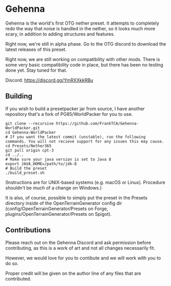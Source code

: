# Gehenna
Gehenna is the world's first OTG nether preset. It attempts to completely redo the way that noise is handled in the nether, so it looks much more scary, in addition to adding structures and features.

Right now, we're still in alpha phase. Go to the OTG discord to download the latest releases of this preset.

Right now, we are still working on compatibility with other mods. There is some very basic compatibility code in place, but there has been no testing done yet. Stay tuned for that.

Discord: https://discord.gg/YmRXXkkRBu

## Building
If you wish to build a presetpacker jar from source, I have another repository that's a fork of PG85/WorldPacker for you to use.

```
git clone --recursive https://github.com/FrankTCA/Gehenna-WorldPacker.git
cd Gehenna-WorldPacker
# If you want the latest commit (unstable), run the following commands. You will not recieve support for any issues this may cause.
cd Presets/Nether365
git pull origin cpt-3
cd ../..
# Make sure your java version is set to Java 8
export JAVA_HOME=/path/to/jdk-8
# Build the preset
./build_preset.sh
```
(Instructions are for UNIX-based systems (e.g. macOS or Linux). Procedure shouldn't be much of a change on Windows.)

It is also, of course, possible to simply put the preset in the Presets directory inside of the OpenTerrainGenerator config dir (config/OpenTerrainGenerator/Presets on Forge, plugins/OpenTerrainGenerator/Presets on Spigot).

## Contributions

Please reach out on the Gehenna Discord and ask permission before contributing, as this is a work of art and not all changes necessarily fit.

However, we would love for you to contibute and we will work with you to do so.

Proper credit will be given on the author line of any files that are contributed.
